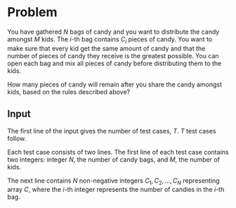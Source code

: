 # Problem

You have gathered $N$ bags of candy and you want to distribute the candy amongst $M$ kids. The $i$-th bag contains $C_i$ pieces of candy. You want to make sure that every kid get the same amount of candy and that the number of pieces of candy they receive is the greatest possible. You can open each bag and mix all pieces of candy before distributing them to the kids.

How many pieces of candy will remain after you share the candy amongst kids, based on the rules described above?

## Input

The first line of the input gives the number of test cases, $T$. $T$ test cases follow.

Each test case consists of two lines. The first line of each test case contains two integers: integer $N$, the number of candy bags, and $M$, the number of kids.

The next line contains $N$ non-negative integers $C_1,C_2,…,C_N$ representing array $C$, where the $i$-th integer represents the number of candies in the $i$-th bag.
